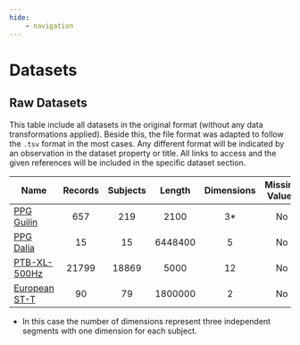 ```yaml
---
hide:
    - navigation
---
```


# Datasets

## Raw Datasets

This table include all datasets in the original format (without any data transformations applied). Beside this, the file format was adapted to follow the `.tsv` format in the most cases. Any different format will be indicated by an observation in the dataset property or title. All links to access and the given references will be included in the specific dataset section.

|Name|Records|Subjects|Length|Dimensions|Missing Values|Metadata|Version|
|--|:--:|:--:|:--:|:--:|:--:|:--:|:--:|
|[PPG Guilin](https://drive.google.com/file/d/1J8SfMelyFFhgWfpW46gj2iFf6bgAmp7Z/view?usp=sharing)|657|219|2100|3*|No|Yes|v1.0|
|[PPG Dalia](https://drive.google.com/file/d/118aloUJGD69Hz8utf9N1Ukgpu3FLsIHE/view?usp=sharing)|15|15|6448400|5|No|Yes|v1.0|
|[PTB-XL-500Hz](https://drive.google.com/file/d/19irJEAeYAuvUEzOv3jI4tbVOoz9OLQd_/view?usp=sharing)|21799|18869|5000|12|No|Yes|v1.0|
|[European ST-T](https://drive.google.com/file/d/1hpLcWWihw2EJTl86GqkrNTEqJFIkGL_F/view?usp=sharing)|90|79|1800000|2|No|Yes|v1.0|

* In this case the number of dimensions represent three independent segments with one dimension for each subject.